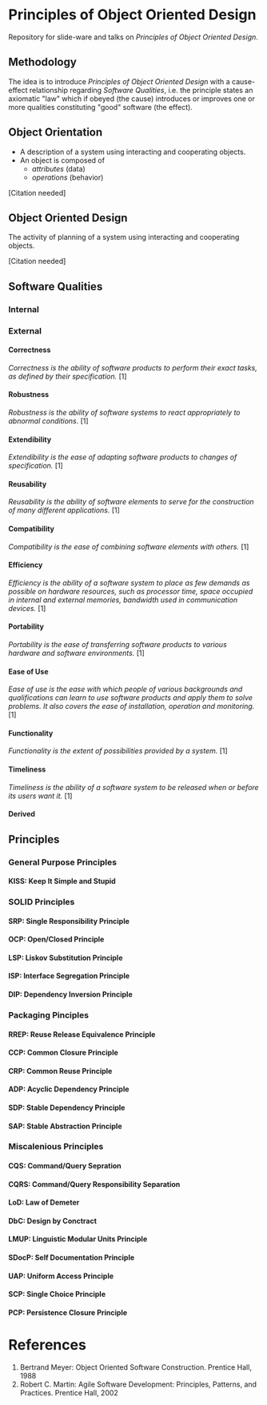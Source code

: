# Principles of Object Oriented Design
Repository for slide-ware and talks on _Principles of Object Oriented Design_.

## Methodology

The idea is to introduce _Principles of Object Oriented Design_ with a cause-effect relationship regarding _Software Qualities_, i.e. the principle states an axiomatic "law" which if obeyed (the cause) introduces or improves one or more qualities constituting "good" software (the effect).

## Object Orientation
* A description of a system using interacting and cooperating objects.
* An object is composed of 
  * _attributes_ (data) 
  * _operations_ (behavior)

[Citation needed]

## Object Oriented Design
The activity of planning of a system using interacting and cooperating objects.

[Citation needed]


## Software Qualities

### Internal

### External

#### Correctness
_Correctness is the ability of software products to perform their exact tasks, as defined by their specification._ [1]

#### Robustness
_Robustness is the ability of software systems to react appropriately to abnormal conditions._ [1]

#### Extendibility
_Extendibility is the ease of adapting software products to changes of specification._ [1]

#### Reusability
_Reusability is the ability of software elements to serve for the construction of many different applications._ [1]

#### Compatibility
_Compatibility is the ease of combining software elements with others._ [1]

#### Efficiency
_Efficiency is the ability of a software system to place as few demands as possible on hardware resources, such as processor time, space occupied in internal and external memories, bandwidth used in communication devices._ [1]

#### Portability
_Portability is the ease of transferring software products to various hardware and software environments._ [1]

#### Ease of Use
_Ease of use is the ease with which people of various backgrounds and qualifications can learn to use software products and apply them to solve problems. It also covers the ease of installation, operation and monitoring._ [1]

#### Functionality
_Functionality is the extent of possibilities provided by a system._ [1]

#### Timeliness
_Timeliness is the ability of a software system to be released when or before its users want it._ [1]

#### Derived


## Principles

### General Purpose Principles
#### KISS: Keep It Simple and Stupid


### SOLID Principles
#### SRP: Single Responsibility Principle
#### OCP: Open/Closed Principle
#### LSP: Liskov Substitution Principle
#### ISP: Interface Segregation Principle
#### DIP: Dependency Inversion Principle


### Packaging Pinciples
#### RREP: Reuse Release Equivalence Principle
#### CCP: Common Closure Principle
#### CRP: Common Reuse Principle
#### ADP: Acyclic Dependency Principle
#### SDP: Stable Dependency Principle
#### SAP: Stable Abstraction Principle


### Miscalenious Principles
#### CQS: Command/Query Sepration 
#### CQRS: Command/Query Responsibility Separation
#### LoD: Law of Demeter
#### DbC: Design by Conctract
#### LMUP: Linguistic Modular Units Principle
#### SDocP: Self Documentation Principle
#### UAP: Uniform Access Principle
#### SCP: Single Choice Principle
#### PCP: Persistence Closure Principle

# References

1. Bertrand Meyer: Object Oriented Software Construction. Prentice Hall, 1988
2. Robert C. Martin: Agile Software Development: Principles, Patterns, and Practices. Prentice Hall, 2002